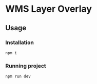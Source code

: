 ﻿# WMS Layer Overlay

## Usage

### Installation

```
npm i
```

### Running project

```
npm run dev
```
